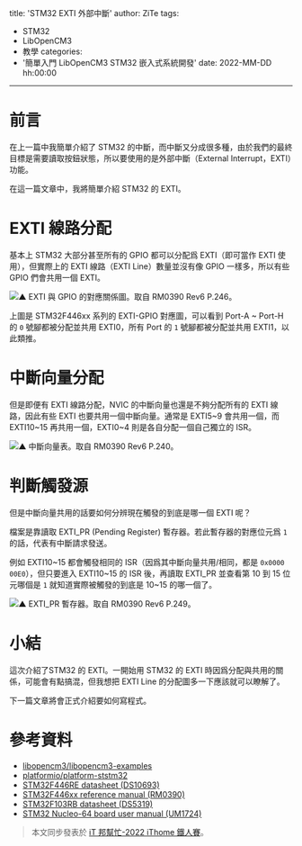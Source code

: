 title: 'STM32 EXTI 外部中斷'
author: ZiTe
tags:
  - STM32
  - LibOpenCM3
  - 教學
categories:
  - '簡單入門 LibOpenCM3 STM32 嵌入式系統開發'
date: 2022-MM-DD hh:00:00
---

# 前言
在上一篇中我簡單介紹了 STM32 的中斷，而中斷又分成很多種，由於我們的最終目標是需要讀取按鈕狀態，所以要使用的是外部中斷（External Interrupt，EXTI）功能。
  
在這一篇文章中，我將簡單介紹 STM32 的 EXTI。  

<!--more-->

# EXTI 線路分配
基本上 STM32 大部分甚至所有的 GPIO 都可以分配爲 EXTI（即可當作 EXTI 使用），但實際上的 EXTI 線路（EXTI Line）數量並沒有像 GPIO 一樣多，所以有些 GPIO 們會共用一個 EXTI。

![▲ EXTI 與 GPIO 的對應關係圖。取自 RM0390 Rev6 P.246。](https://blogger.googleusercontent.com/img/b/R29vZ2xl/AVvXsEhO-0XJzlz2uhtlbllMNTacnAzWomY3BvlmzCjdUInbUbmlM10EMzVlaPUG3xEsypjaXmlAV8PChiGd-7BlotHymcGEu6b1EylORMv-hhaLTWp1Tc2GdMR1IBYXIUPHmT97ziibmQ6ID9meF7HA9dJrPhRuZNp9-nfjh6GAZVrL3FfJfAhQlv6YMZj6/s16000/image_1663301101772_0.png)

上圖是 STM32F446xx 系列的 EXTI-GPIO 對應圖，可以看到 Port-A \~ Port-H 的 `0` 號腳都被分配並共用 EXTI0，所有 Port 的 `1` 號腳都被分配並共用 EXTI1，以此類推。

# 中斷向量分配
但是即便有 EXTI 線路分配，NVIC 的中斷向量也還是不夠分配所有的 EXTI 線路，因此有些 EXTI 也要共用一個中斷向量。通常是 EXTI5\~9 會共用一個，而 EXTI10\~15 再共用一個，EXTI0\~4 則是各自分配一個自己獨立的 ISR。

![▲ 中斷向量表。取自 RM0390 Rev6 P.240。](https://blogger.googleusercontent.com/img/b/R29vZ2xl/AVvXsEjDEEbeiREpV-gQxGw--ozflXCPW5ajOdOTsz9yMH_PJccqKEbqcDQEXxlB_em8pkPLtA7-GjdyUeWbMFQ22nHOXQxSj-ijlTGYaXKrp8bSa8KIXpcqYkY9IE1tMK-ETPn9ZxtooZ2ouzD7jpQDZfDHMFU-eBxwcTkgS_nfZZoqAYefYqjXeefYAiDM/s16000/image_1663302242964_0.png)  
  
# 判斷觸發源
但是中斷向量共用的話要如何分辨現在觸發的到底是哪一個 EXTI 呢？

檔案是靠讀取 EXTI_PR (Pending Register) 暫存器。若此暫存器的對應位元爲 `1` 的話，代表有中斷請求發送。  

例如 EXTI10\~15 都會觸發相同的 ISR（因爲其中斷向量共用/相同，都是 `0x0000 00E0`），但只要進入 EXTI10\~15 的 ISR 後，再讀取 EXTI_PR 並查看第 10 到 15 位元哪個是 `1` 就知道實際被觸發的到底是 10~15 的哪一個了。  

![▲ EXTI_PR 暫存器。取自 RM0390 Rev6 P.249。](https://blogger.googleusercontent.com/img/b/R29vZ2xl/AVvXsEiuQqEmZOMh7vIrLyKeAcQ9EoZxidc5ZjKZav_ecwNkDhmP2_IJnRupgVEGE_tFzVQWBIcEpesvDBRs2UbtdbEMvarGexfoNLV_M_HPTF1ZB0w3gYEAbXb1FaJgdyOq7tmiTMOm6Q_TUCI-n5R9EyA-6ouF4lQwMmmEUWZo1ZtBnMq-08cYoDtei353/s16000/image_1663302880003_0.png)

# 小結
這次介紹了STM32 的 EXTI。一開始用 STM32 的 EXTI 時因爲分配與共用的關係，可能會有點搞混，但我想把 EXTI Line 的分配圖多一下應該就可以瞭解了。  


下一篇文章將會正式介紹要如何寫程式。

# 參考資料
* [libopencm3/libopencm3-examples](https://github.com/libopencm3/libopencm3-examples)
* [platformio/platform-ststm32](https://github.com/platformio/platform-ststm32)
* [STM32F446RE datasheet (DS10693)](https://www.st.com/resource/en/datasheet/stm32f446re.pdf)
* [STM32F446xx reference manual (RM0390)](https://www.st.com/resource/en/reference_manual/rm0390-stm32f446xx-advanced-armbased-32bit-mcus-stmicroelectronics.pdf)
* [STM32F103RB datasheet (DS5319)](https://www.st.com/resource/en/datasheet/stm32f103rb.pdf)
* [STM32 Nucleo-64 board user manual (UM1724)](https://www.st.com/resource/en/user_manual/um1724-stm32-nucleo64-boards-mb1136-stmicroelectronics.pdf)  

> 本文同步發表於 [iT 邦幫忙-2022 iThome 鐵人賽](https://ithelp.ithome.com.tw/articles/10291748)。
